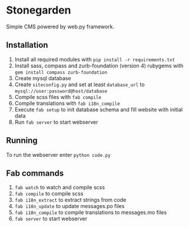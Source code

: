 Stonegarden
===========

Simple CMS powered by web.py framework.

## Installation

1. Install all required modules with `pip install -r requirements.txt`
2. Install sass, compass and zurb-foundation (version 4) rubygems with `gem install compass zurb-foundation`
3. Create mysql database
4. Create `siteconfig.py` and set at least `database_url` to `mysql://user:password@host/database`
5. Compile scss files with `fab compile`
6. Compile translations with `fab i18n_compile`
7. Execute `fab setup` to init database schema and fill website with initial data
8. Run `fab server` to start webserver

## Running

To run the webserver enter `python code.py`

## Fab commands

1. `fab watch` to watch and compile scss
2. `fab compile` to compile scss
3. `fab i18n_extract` to extract strings from code
4. `fab i18n_update` to update messages.po files
5. `fab i18n_compile` to compile translations to messages.mo files
6. `fab server` to start webserver
